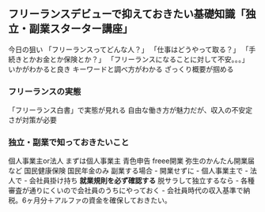 ## フリーランスデビューで抑えておきたい基礎知識「独立・副業スターター講座」
今日の狙い
	「フリーランスってどんな人？」
	「仕事はどうやって取る？」
	「手続きとかお金とか保険とか？」
	「フリーランスになることに対して不安。。。」
	いかがわかると良き
		キーワードと調べ方がわかる
		ざっくり概要が掴める

### フリーランスの実態
「フリーランス白書」で実態が見れる
自由な働き方が魅力だが、収入の不安定さが対策が必要
### 独立・副業で知っておきたいこと
個人事業主or法人
	まずは個人事業主
	青色申告
		freee開業
		弥生のかんたん開業届
		など
	国民健康保険
	国民年金のみ
副業する場合
	- 開業せずに
	- 個人事業主で
	- 法人で
	- 会社員掛け持ち
	**就業規則を必ず確認する**
脱サラして独立するなら
	- 各種審査が通りにくいので会社員のうちにやっておく
	- 会社員時代の収入基準で納税。6ヶ月分＋アルファの資金を確保しておきたい。

